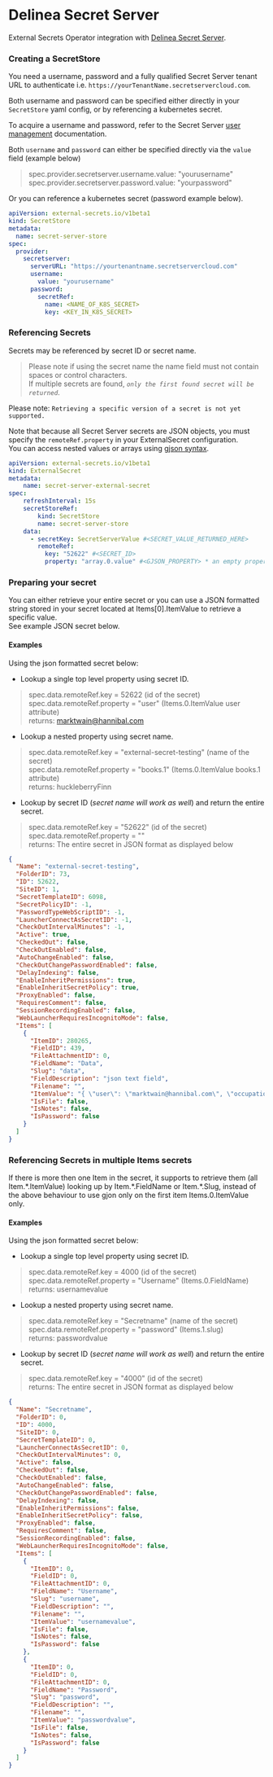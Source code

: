 # Delinea Secret Server

External Secrets Operator integration with [Delinea Secret Server](https://docs.delinea.com/online-help/secret-server/start.htm).

### Creating a SecretStore

You need a username, password and a fully qualified Secret Server tenant URL to authenticate
i.e. `https://yourTenantName.secretservercloud.com`.

Both username and password can be specified either directly in your `SecretStore` yaml config, or by referencing a kubernetes secret.

To acquire a username and password, refer to the  Secret Server [user management](https://docs.delinea.com/online-help/secret-server/users/creating-users/index.htm) documentation.

Both `username` and `password` can either be specified directly via the `value` field (example below)
>spec.provider.secretserver.username.value: "yourusername"<br />
spec.provider.secretserver.password.value: "yourpassword" <br />

Or you can reference a kubernetes secret (password example below).

```yaml
apiVersion: external-secrets.io/v1beta1
kind: SecretStore
metadata:
  name: secret-server-store
spec:
  provider:
    secretserver:
      serverURL: "https://yourtenantname.secretservercloud.com"
      username:
        value: "yourusername"
      password:
        secretRef:
          name: <NAME_OF_K8S_SECRET>
          key: <KEY_IN_K8S_SECRET>
```

### Referencing Secrets

Secrets may be referenced by secret ID or secret name.
>Please note if using the secret name
the name field must not contain spaces or control characters.<br />
If multiple secrets are found, *`only the first found secret will be returned`*.

Please note: `Retrieving a specific version of a secret is not yet supported.`

Note that because all Secret Server secrets are JSON objects, you must specify the `remoteRef.property`
in your ExternalSecret configuration.<br />
You can access nested values or arrays using [gjson syntax](https://github.com/tidwall/gjson/blob/master/SYNTAX.md).

```yaml
apiVersion: external-secrets.io/v1beta1
kind: ExternalSecret
metadata:
    name: secret-server-external-secret
spec:
    refreshInterval: 15s
    secretStoreRef:
        kind: SecretStore
        name: secret-server-store
    data:
      - secretKey: SecretServerValue #<SECRET_VALUE_RETURNED_HERE>
        remoteRef:
          key: "52622" #<SECRET_ID>
          property: "array.0.value" #<GJSON_PROPERTY> * an empty property will return the entire secret
```

### Preparing your secret
You can either retrieve your entire secret or you can use a JSON formatted string
stored in your secret located at Items[0].ItemValue to retrieve a specific value.<br />
See example JSON secret below.

#### Examples
Using the json formatted secret below:

- Lookup a single top level property using secret ID.

>spec.data.remoteRef.key = 52622 (id of the secret)<br />
spec.data.remoteRef.property = "user" (Items.0.ItemValue user attribute)<br />
returns: marktwain@hannibal.com

- Lookup a nested property using secret name.

>spec.data.remoteRef.key = "external-secret-testing" (name of the secret)<br />
spec.data.remoteRef.property = "books.1" (Items.0.ItemValue books.1 attribute)<br />
returns: huckleberryFinn

- Lookup by secret ID (*secret name will work as well*) and return the entire secret.

>spec.data.remoteRef.key = "52622" (id of the secret)<br />
spec.data.remoteRef.property = "" <br />
returns: The entire secret in JSON format as displayed below


```JSON
{
  "Name": "external-secret-testing",
  "FolderID": 73,
  "ID": 52622,
  "SiteID": 1,
  "SecretTemplateID": 6098,
  "SecretPolicyID": -1,
  "PasswordTypeWebScriptID": -1,
  "LauncherConnectAsSecretID": -1,
  "CheckOutIntervalMinutes": -1,
  "Active": true,
  "CheckedOut": false,
  "CheckOutEnabled": false,
  "AutoChangeEnabled": false,
  "CheckOutChangePasswordEnabled": false,
  "DelayIndexing": false,
  "EnableInheritPermissions": true,
  "EnableInheritSecretPolicy": true,
  "ProxyEnabled": false,
  "RequiresComment": false,
  "SessionRecordingEnabled": false,
  "WebLauncherRequiresIncognitoMode": false,
  "Items": [
    {
      "ItemID": 280265,
      "FieldID": 439,
      "FileAttachmentID": 0,
      "FieldName": "Data",
      "Slug": "data",
      "FieldDescription": "json text field",
      "Filename": "",
      "ItemValue": "{ \"user\": \"marktwain@hannibal.com\", \"occupation\": \"author\",\"books\":[ \"tomSawyer\",\"huckleberryFinn\",\"Pudd'nhead Wilson\"] }",
      "IsFile": false,
      "IsNotes": false,
      "IsPassword": false
    }
  ]
}
```

### Referencing Secrets in multiple Items secrets

If there is more then one Item in the secret, it supports to retrieve them (all Item.\*.ItemValue) looking up by Item.\*.FieldName or Item.\*.Slug, instead of the above behaviour to use gjon only on the first item Items.0.ItemValue only.

#### Examples

Using the json formatted secret below:

- Lookup a single top level property using secret ID.

>spec.data.remoteRef.key = 4000 (id of the secret)<br />
spec.data.remoteRef.property = "Username" (Items.0.FieldName)<br />
returns: usernamevalue

- Lookup a nested property using secret name.

>spec.data.remoteRef.key = "Secretname" (name of the secret)<br />
spec.data.remoteRef.property = "password" (Items.1.slug)<br />
returns: passwordvalue

- Lookup by secret ID (*secret name will work as well*) and return the entire secret.

>spec.data.remoteRef.key = "4000" (id of the secret)<br />
returns: The entire secret in JSON format as displayed below


```JSON
{
  "Name": "Secretname",
  "FolderID": 0,
  "ID": 4000,
  "SiteID": 0,
  "SecretTemplateID": 0,
  "LauncherConnectAsSecretID": 0,
  "CheckOutIntervalMinutes": 0,
  "Active": false,
  "CheckedOut": false,
  "CheckOutEnabled": false,
  "AutoChangeEnabled": false,
  "CheckOutChangePasswordEnabled": false,
  "DelayIndexing": false,
  "EnableInheritPermissions": false,
  "EnableInheritSecretPolicy": false,
  "ProxyEnabled": false,
  "RequiresComment": false,
  "SessionRecordingEnabled": false,
  "WebLauncherRequiresIncognitoMode": false,
  "Items": [
    {
      "ItemID": 0,
      "FieldID": 0,
      "FileAttachmentID": 0,
      "FieldName": "Username",
      "Slug": "username",
      "FieldDescription": "",
      "Filename": "",
      "ItemValue": "usernamevalue",
      "IsFile": false,
      "IsNotes": false,
      "IsPassword": false
    },
    {
      "ItemID": 0,
      "FieldID": 0,
      "FileAttachmentID": 0,
      "FieldName": "Password",
      "Slug": "password",
      "FieldDescription": "",
      "Filename": "",
      "ItemValue": "passwordvalue",
      "IsFile": false,
      "IsNotes": false,
      "IsPassword": false
    }
  ]
}
```
